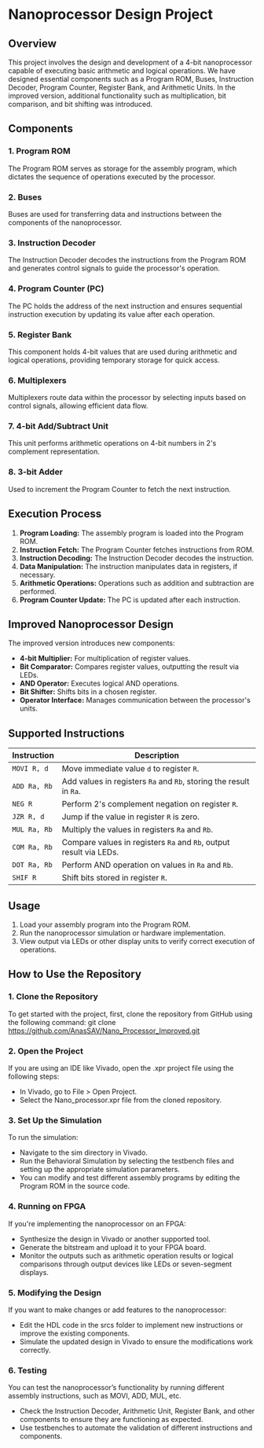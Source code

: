 # Nanoprocessor Design Project

## Overview

This project involves the design and development of a 4-bit nanoprocessor capable of executing basic arithmetic and logical operations. We have designed essential components such as a Program ROM, Buses, Instruction Decoder, Program Counter, Register Bank, and Arithmetic Units. In the improved version, additional functionality such as multiplication, bit comparison, and bit shifting was introduced.

## Components

### 1. Program ROM
The Program ROM serves as storage for the assembly program, which dictates the sequence of operations executed by the processor.

### 2. Buses
Buses are used for transferring data and instructions between the components of the nanoprocessor.

### 3. Instruction Decoder
The Instruction Decoder decodes the instructions from the Program ROM and generates control signals to guide the processor's operation.

### 4. Program Counter (PC)
The PC holds the address of the next instruction and ensures sequential instruction execution by updating its value after each operation.

### 5. Register Bank
This component holds 4-bit values that are used during arithmetic and logical operations, providing temporary storage for quick access.

### 6. Multiplexers
Multiplexers route data within the processor by selecting inputs based on control signals, allowing efficient data flow.

### 7. 4-bit Add/Subtract Unit
This unit performs arithmetic operations on 4-bit numbers in 2's complement representation.

### 8. 3-bit Adder
Used to increment the Program Counter to fetch the next instruction.

## Execution Process

1. **Program Loading:** The assembly program is loaded into the Program ROM.
2. **Instruction Fetch:** The Program Counter fetches instructions from ROM.
3. **Instruction Decoding:** The Instruction Decoder decodes the instruction.
4. **Data Manipulation:** The instruction manipulates data in registers, if necessary.
5. **Arithmetic Operations:** Operations such as addition and subtraction are performed.
6. **Program Counter Update:** The PC is updated after each instruction.

## Improved Nanoprocessor Design

The improved version introduces new components:

- **4-bit Multiplier:** For multiplication of register values.
- **Bit Comparator:** Compares register values, outputting the result via LEDs.
- **AND Operator:** Executes logical AND operations.
- **Bit Shifter:** Shifts bits in a chosen register.
- **Operator Interface:** Manages communication between the processor's units.

## Supported Instructions

| Instruction | Description |
|-------------|-------------|
| `MOVI R, d` | Move immediate value `d` to register `R`. |
| `ADD Ra, Rb` | Add values in registers `Ra` and `Rb`, storing the result in `Ra`. |
| `NEG R` | Perform 2's complement negation on register `R`. |
| `JZR R, d` | Jump if the value in register `R` is zero. |
| `MUL Ra, Rb` | Multiply the values in registers `Ra` and `Rb`. |
| `COM Ra, Rb` | Compare values in registers `Ra` and `Rb`, output result via LEDs. |
| `DOT Ra, Rb` | Perform AND operation on values in `Ra` and `Rb`. |
| `SHIF R` | Shift bits stored in register `R`. |

## Usage

1. Load your assembly program into the Program ROM.
2. Run the nanoprocessor simulation or hardware implementation.
3. View output via LEDs or other display units to verify correct execution of operations.

## How to Use the Repository

### 1. Clone the Repository

To get started with the project, first, clone the repository from GitHub using the following command:
git clone https://github.com/AnasSAV/Nano_Processor_Improved.git

### 2. Open the Project

If you are using an IDE like Vivado, open the .xpr project file using the following steps:
- In Vivado, go to File > Open Project.
- Select the Nano_processor.xpr file from the cloned repository.

### 3. Set Up the Simulation

To run the simulation:

- Navigate to the sim directory in Vivado.
- Run the Behavioral Simulation by selecting the testbench files and setting up the appropriate simulation parameters.
- You can modify and test different assembly programs by editing the Program ROM in the source code.
  
### 4. Running on FPGA 

If you're implementing the nanoprocessor on an FPGA:

- Synthesize the design in Vivado or another supported tool.
- Generate the bitstream and upload it to your FPGA board.
- Monitor the outputs such as arithmetic operation results or logical comparisons through output devices like LEDs or seven-segment displays.
  
### 5. Modifying the Design

If you want to make changes or add features to the nanoprocessor:

- Edit the HDL code in the srcs folder to implement new instructions or improve the existing components.
- Simulate the updated design in Vivado to ensure the modifications work correctly.
  
### 6. Testing

You can test the nanoprocessor’s functionality by running different assembly instructions, such as MOVI, ADD, MUL, etc.

- Check the Instruction Decoder, Arithmetic Unit, Register Bank, and other components to ensure they are functioning as expected.
- Use testbenches to automate the validation of different instructions and components.
  
